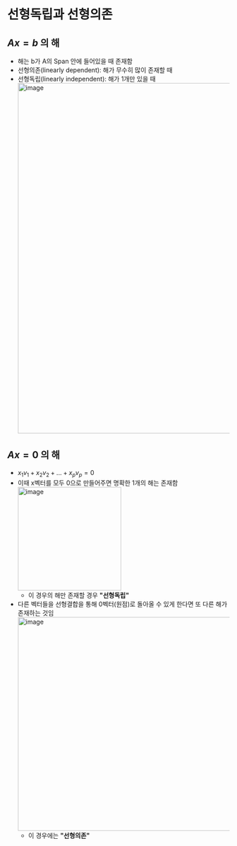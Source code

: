 # 선형독립과 선형의존

## $Ax = b$ 의 해
- 해는 b가 A의 Span 안에 들어있을 때 존재함
- 선형의존(linearly dependent): 해가 무수히 많이 존재할 때
- 선형독립(linearly independent): 해가 1개만 있을 때 <br/>
  <img width="792" alt="image" src="https://github.com/y100861/Linear_Algebra/assets/107607076/f7b2522e-2040-40ea-b540-d2233143f032"> <br/>


## $Ax = 0$ 의 해
- $x_1v_1 + x_2v_2 + ... + x_pv_p = 0$
- 이때 x벡터를 모두 0으로 만들어주면 명확한 1개의 해는 존재함 <br/>
  <img width="234" alt="image" src="https://github.com/y100861/Linear_Algebra/assets/107607076/0c0ce486-99fd-4a5e-a86d-b0a0d5d75113"> <br/>
  - 이 경우의 해만 존재할 경우 **"선형독립"** 
- 다른 벡터들을 선형결합을 통해 0벡터(원점)로 돌아올 수 있게 한다면 또 다른 해가 존재하는 것임 <br/>
  <img width="483" alt="image" src="https://github.com/y100861/Linear_Algebra/assets/107607076/6d0d994a-cee3-4252-898a-9070425455a6"> <br/>
  - 이 경우에는 **"선형의존"**  
